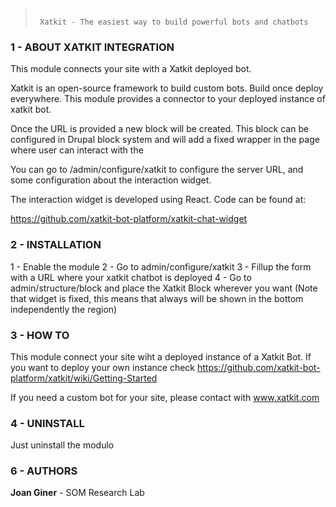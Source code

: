 > ```
>
>  Xatkit - The easiest way to build powerful bots and chatbots
>
> ```

### 1 - ABOUT XATKIT INTEGRATION

This module connects your site with a Xatkit deployed bot.

Xatkit is an open-source framework to build custom bots. Build once deploy everywhere. This module provides a connector to your deployed instance of xatkit bot.

Once the URL is provided a new block will be created. This block can be configured in Drupal block system and will add a fixed wrapper in the page where user can interact with the

You can go to /admin/configure/xatkit to configure the server URL, and some configuration about the interaction widget.

The interaction widget is developed using React. Code can be found at:

https://github.com/xatkit-bot-platform/xatkit-chat-widget

### 2 - INSTALLATION

1 - Enable the module
2 - Go to admin/configure/xatkit
3 - Fillup the form with a URL where your xatkit chatbot is deployed
4 - Go to admin/structure/block and place the Xatkit Block wherever you want
  (Note that widget is fixed, this means that always will be shown in the bottom independently the region)


### 3 - HOW TO

This module connect your site wiht a deployed instance of a Xatkit Bot. If you want to deploy your own instance check https://github.com/xatkit-bot-platform/xatkit/wiki/Getting-Started

If you need a custom bot for your site, please contact with www.xatkit.com

### 4 - UNINSTALL

Just uninstall the modulo

### 6 - AUTHORS

__Joan Giner__       - SOM Research Lab

